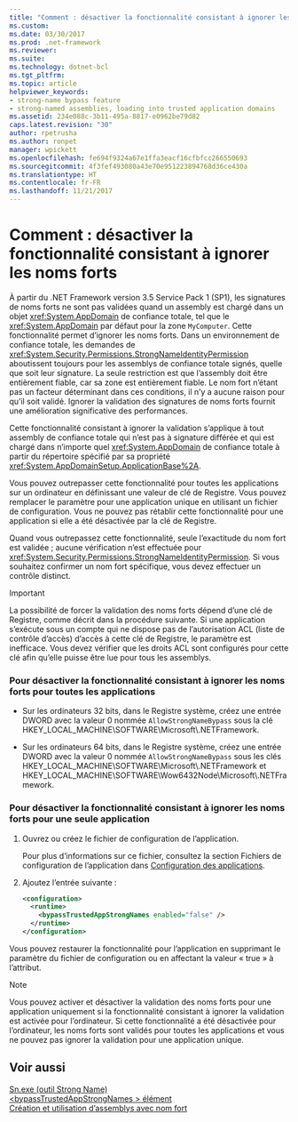 ```yaml
---
title: "Comment : désactiver la fonctionnalité consistant à ignorer les noms forts"
ms.custom: 
ms.date: 03/30/2017
ms.prod: .net-framework
ms.reviewer: 
ms.suite: 
ms.technology: dotnet-bcl
ms.tgt_pltfrm: 
ms.topic: article
helpviewer_keywords:
- strong-name bypass feature
- strong-named assemblies, loading into trusted application domains
ms.assetid: 234e088c-3b11-495a-8817-e0962be79d82
caps.latest.revision: "30"
author: rpetrusha
ms.author: ronpet
manager: wpickett
ms.openlocfilehash: fe694f9324a67e1ffa3eacf16cfbfcc266550693
ms.sourcegitcommit: 4f3fef493080a43e70e951223894768d36ce430a
ms.translationtype: HT
ms.contentlocale: fr-FR
ms.lasthandoff: 11/21/2017
---
```

# <a name="how-to-disable-the-strong-name-bypass-feature"></a>Comment : désactiver la fonctionnalité consistant à ignorer les noms forts
À partir du .NET Framework version 3.5 Service Pack 1 (SP1), les signatures de noms forts ne sont pas validées quand un assembly est chargé dans un objet <xref:System.AppDomain> de confiance totale, tel que le <xref:System.AppDomain> par défaut pour la zone `MyComputer`. Cette fonctionnalité permet d’ignorer les noms forts. Dans un environnement de confiance totale, les demandes de <xref:System.Security.Permissions.StrongNameIdentityPermission> aboutissent toujours pour les assemblys de confiance totale signés, quelle que soit leur signature. La seule restriction est que l’assembly doit être entièrement fiable, car sa zone est entièrement fiable. Le nom fort n’étant pas un facteur déterminant dans ces conditions, il n’y a aucune raison pour qu’il soit validé. Ignorer la validation des signatures de noms forts fournit une amélioration significative des performances.  
  
 Cette fonctionnalité consistant à ignorer la validation s’applique à tout assembly de confiance totale qui n’est pas à signature différée et qui est chargé dans n’importe quel <xref:System.AppDomain> de confiance totale à partir du répertoire spécifié par sa propriété <xref:System.AppDomainSetup.ApplicationBase%2A>.  
  
 Vous pouvez outrepasser cette fonctionnalité pour toutes les applications sur un ordinateur en définissant une valeur de clé de Registre. Vous pouvez remplacer le paramètre pour une application unique en utilisant un fichier de configuration. Vous ne pouvez pas rétablir cette fonctionnalité pour une application si elle a été désactivée par la clé de Registre.  
  
 Quand vous outrepassez cette fonctionnalité, seule l’exactitude du nom fort est validée ; aucune vérification n’est effectuée pour <xref:System.Security.Permissions.StrongNameIdentityPermission>. Si vous souhaitez confirmer un nom fort spécifique, vous devez effectuer un contrôle distinct.  
  
> [!IMPORTANT]
>  La possibilité de forcer la validation des noms forts dépend d’une clé de Registre, comme décrit dans la procédure suivante. Si une application s’exécute sous un compte qui ne dispose pas de l’autorisation ACL (liste de contrôle d’accès) d’accès à cette clé de Registre, le paramètre est inefficace. Vous devez vérifier que les droits ACL sont configurés pour cette clé afin qu’elle puisse être lue pour tous les assemblys.  
  
### <a name="to-disable-the-strong-name-bypass-feature-for-all-applications"></a>Pour désactiver la fonctionnalité consistant à ignorer les noms forts pour toutes les applications  
  
-   Sur les ordinateurs 32 bits, dans le Registre système, créez une entrée DWORD avec la valeur 0 nommée `AllowStrongNameBypass` sous la clé HKEY_LOCAL_MACHINE\SOFTWARE\Microsoft\\.NETFramework.  
  
-   Sur les ordinateurs 64 bits, dans le Registre système, créez une entrée DWORD avec la valeur 0 nommée `AllowStrongNameBypass` sous les clés HKEY_LOCAL_MACHINE\SOFTWARE\Microsoft\\.NETFramework et HKEY_LOCAL_MACHINE\SOFTWARE\Wow6432Node\Microsoft\\.NETFramework.  
  
### <a name="to-disable-the-strong-name-bypass-feature-for-a-single-application"></a>Pour désactiver la fonctionnalité consistant à ignorer les noms forts pour une seule application  
  
1.  Ouvrez ou créez le fichier de configuration de l’application.  
  
     Pour plus d’informations sur ce fichier, consultez la section Fichiers de configuration de l’application dans [Configuration des applications](../../../docs/framework/configure-apps/index.md).  
  
2.  Ajoutez l’entrée suivante :  
  
    ```xml  
    <configuration>  
      <runtime>  
        <bypassTrustedAppStrongNames enabled="false" />  
      </runtime>  
    </configuration>  
    ```  
  
 Vous pouvez restaurer la fonctionnalité pour l’application en supprimant le paramètre du fichier de configuration ou en affectant la valeur « true » à l’attribut.  
  
> [!NOTE]
>  Vous pouvez activer et désactiver la validation des noms forts pour une application uniquement si la fonctionnalité consistant à ignorer la validation est activée pour l’ordinateur. Si cette fonctionnalité a été désactivée pour l’ordinateur, les noms forts sont validés pour toutes les applications et vous ne pouvez pas ignorer la validation pour une application unique.  
  
## <a name="see-also"></a>Voir aussi  
 [Sn.exe (outil Strong Name)](../../../docs/framework/tools/sn-exe-strong-name-tool.md)  
 [\<bypassTrustedAppStrongNames > élément](../../../docs/framework/configure-apps/file-schema/runtime/bypasstrustedappstrongnames-element.md)  
 [Création et utilisation d’assemblys avec nom fort](../../../docs/framework/app-domains/create-and-use-strong-named-assemblies.md)
